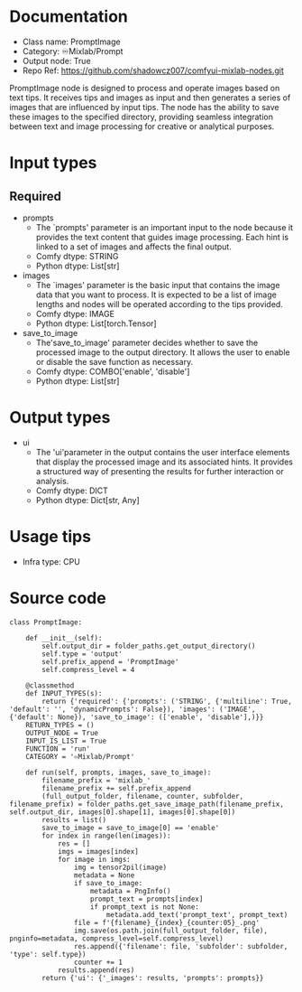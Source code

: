 # Documentation
- Class name: PromptImage
- Category: ♾️Mixlab/Prompt
- Output node: True
- Repo Ref: https://github.com/shadowcz007/comfyui-mixlab-nodes.git

PromptImage node is designed to process and operate images based on text tips. It receives tips and images as input and then generates a series of images that are influenced by input tips. The node has the ability to save these images to the specified directory, providing seamless integration between text and image processing for creative or analytical purposes.

# Input types
## Required
- prompts
    - The `prompts' parameter is an important input to the node because it provides the text content that guides image processing. Each hint is linked to a set of images and affects the final output.
    - Comfy dtype: STRING
    - Python dtype: List[str]
- images
    - The `images' parameter is the basic input that contains the image data that you want to process. It is expected to be a list of image lengths and nodes will be operated according to the tips provided.
    - Comfy dtype: IMAGE
    - Python dtype: List[torch.Tensor]
- save_to_image
    - The'save_to_image' parameter decides whether to save the processed image to the output directory. It allows the user to enable or disable the save function as necessary.
    - Comfy dtype: COMBO['enable', 'disable']
    - Python dtype: List[str]

# Output types
- ui
    - The 'ui'parameter in the output contains the user interface elements that display the processed image and its associated hints. It provides a structured way of presenting the results for further interaction or analysis.
    - Comfy dtype: DICT
    - Python dtype: Dict[str, Any]

# Usage tips
- Infra type: CPU

# Source code
```
class PromptImage:

    def __init__(self):
        self.output_dir = folder_paths.get_output_directory()
        self.type = 'output'
        self.prefix_append = 'PromptImage'
        self.compress_level = 4

    @classmethod
    def INPUT_TYPES(s):
        return {'required': {'prompts': ('STRING', {'multiline': True, 'default': '', 'dynamicPrompts': False}), 'images': ('IMAGE', {'default': None}), 'save_to_image': (['enable', 'disable'],)}}
    RETURN_TYPES = ()
    OUTPUT_NODE = True
    INPUT_IS_LIST = True
    FUNCTION = 'run'
    CATEGORY = '♾️Mixlab/Prompt'

    def run(self, prompts, images, save_to_image):
        filename_prefix = 'mixlab_'
        filename_prefix += self.prefix_append
        (full_output_folder, filename, counter, subfolder, filename_prefix) = folder_paths.get_save_image_path(filename_prefix, self.output_dir, images[0].shape[1], images[0].shape[0])
        results = list()
        save_to_image = save_to_image[0] == 'enable'
        for index in range(len(images)):
            res = []
            imgs = images[index]
            for image in imgs:
                img = tensor2pil(image)
                metadata = None
                if save_to_image:
                    metadata = PngInfo()
                    prompt_text = prompts[index]
                    if prompt_text is not None:
                        metadata.add_text('prompt_text', prompt_text)
                file = f'{filename}_{index}_{counter:05}_.png'
                img.save(os.path.join(full_output_folder, file), pnginfo=metadata, compress_level=self.compress_level)
                res.append({'filename': file, 'subfolder': subfolder, 'type': self.type})
                counter += 1
            results.append(res)
        return {'ui': {'_images': results, 'prompts': prompts}}
```